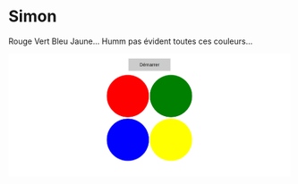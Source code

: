 # Simon

Rouge Vert Bleu Jaune... Humm pas évident toutes ces couleurs...

![image du projet Simon](screenshot.png)
